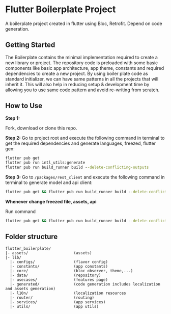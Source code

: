 # Flutter Boilerplate Project

A boilerplate project created in flutter using Bloc, Retrofit. Depend on code generation.

## Getting Started

The Boilerplate contains the minimal implementation required to create a new library or project. The
repository code is preloaded with some basic components like basic app architecture, app theme,
constants and required dependencies to create a new project. By using boiler plate code as standard
initializer, we can have same patterns in all the projects that will inherit it. This will also help
in reducing setup & development time by allowing you to use same code pattern and avoid re-writing
from scratch.

## How to Use

**Step 1:**

Fork, download or clone this repo.

**Step 2:**
Go to project root and execute the following command in terminal to get the required dependencies
and generate languages, freezed, flutter gen:

```cmd
flutter pub get
flutter pub run intl_utils:generate
flutter pub run build_runner build --delete-conflicting-outputs
```

**Step 3:**
Go to `/packages/rest_client` and execute the following command in terminal to generate model and
api client:

```cmd
flutter pub get && flutter pub run build_runner build --delete-conflicting-outputs
```

**Whenever change freezed file, assets, api**

Run command

```cmd
flutter pub get && flutter pub run build_runner build --delete-conflicting-outputs
```

## Folder structure

```
flutter_boilerplate/
|- assets/                    (assets)
|- lib/
  |- configs/                 (flavor config)
  |- constants/               (app constants)
  |- core/                    (bloc observer, theme,...)
  |- data/                    (repository)
  |- usecases/                (features page)
  |- generated/               (code generation includes localization and assets generation)
  |- l10n/                    (localization resources
  |- router/                  (routing)
  |- services/                (app services)
  |- utils/                   (app utils)

```